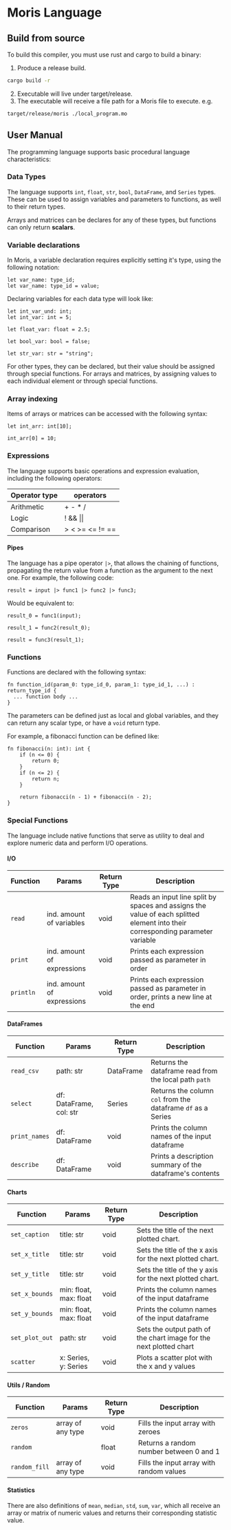 # Moris Language

## Build from source

To build this compiler, you must use rust and cargo to build a binary:

1. Produce a release build.

  ```bash
  cargo build -r
  ```

2. Executable will live under target/release.
3. The executable will receive a file path for a Moris file to execute. e.g.

```bash
target/release/moris ./local_program.mo
```

## User Manual

The programming language supports basic procedural language characteristics:

### Data Types

The language supports `int`, `float`, `str`, `bool`, `DataFrame`, and `Series` types.
These can be used to assign variables and parameters to functions, as well to their return types.

Arrays and matrices can be declares for any of these types, but functions can only return **scalars**.

### Variable declarations

In Moris, a variable declaration requires explicitly setting it's type, using the following notation:

```moris
let var_name: type_id;
let var_name: type_id = value;
```

Declaring variables for each data type will look like:

```moris
let int_var_und: int;
let int_var: int = 5;

let float_var: float = 2.5;

let bool_var: bool = false;

let str_var: str = "string";
```

For other types, they can be declared, but their value should be assigned through special functions. For arrays and matrices, by assigning values to each individual element or through special functions.

### Array indexing

Items of arrays or matrices can be accessed with the following syntax:

```moris
let int_arr: int[10];

int_arr[0] = 10;
```

### Expressions

The language supports basic operations and expression evaluation, including the following operators:

| Operator type | operators       |
| ------------- | --------------- |
| Arithmetic    | + - * /         |
| Logic         | ! && \|\|       |
| Comparison    | > < >= <= != == |

#### **Pipes**

The language has a pipe operator `|>`, that allows the chaining of functions, propagating the return value from a function as the argument to the next one. For example, the following code:

```moris
result = input |> func1 |> func2 |> func3;
```

Would be equivalent to:

```moris
result_0 = func1(input);

result_1 = func2(result_0);

result = func3(result_1);
```

### Functions

Functions are declared with the following syntax:

```moris
fn function_id(param_0: type_id_0, param_1: type_id_1, ...) : return_type_id {
  ... function body ...
}
```

The parameters can be defined just as local and global variables, and they can return any scalar type, or have a `void` return type.

For example, a fibonacci function can be defined like:

```moris
fn fibonacci(n: int): int {
    if (n <= 0) {
        return 0;
    }
    if (n <= 2) {
        return n;
    }

    return fibonacci(n - 1) + fibonacci(n - 2);
}
```

### Special Functions

The language include native functions that serve as utility to deal and explore numeric data and perform I/O operations. 

#### **I/O**

| Function  | Params                     | Return Type | Description                                                                                                                    |
| --------- | -------------------------- | ----------- | ------------------------------------------------------------------------------------------------------------------------------ |
| `read`    | ind. amount of variables   | void        | Reads an input line split by spaces and assigns the value of each splitted element into their corresponding parameter variable |
| `print`   | ind. amount of expressions | void        | Prints each expression passed as parameter in order                                                                            |
| `println` | ind. amount of expressions | void        | Prints each expression passed as parameter in order, prints a new line at the end                                              |


#### **DataFrames**

| Function      | Params                  | Return Type | Description                                                  |
| ------------- | ----------------------- | ----------- | ------------------------------------------------------------ |
| `read_csv`    | path: str               | DataFrame   | Returns the dataframe read from the local path `path`        |
| `select`      | df: DataFrame, col: str | Series      | Returns the column `col` from the dataframe `df` as a Series |
| `print_names` | df: DataFrame           | void        | Prints the column names of the input dataframe               |
| `describe`    | df: DataFrame           | void        | Prints a description summary of the dataframe's contents     |


#### **Charts**

| Function       | Params                 | Return Type | Description                                                        |
| -------------- | ---------------------- | ----------- | ------------------------------------------------------------------ |
| `set_caption`  | title: str             | void        | Sets the title of the next plotted chart.                          |
| `set_x_title`  | title: str             | void        | Sets the title of the x axis for the next plotted chart.           |
| `set_y_title`  | title: str             | void        | Sets the title of the y axis for the next plotted chart.           |
| `set_x_bounds` | min: float, max: float | void        | Prints the column names of the input dataframe                     |
| `set_y_bounds` | min: float, max: float | void        | Prints the column names of the input dataframe                     |
| `set_plot_out` | path: str              | void        | Sets the output path of the chart image for the next plotted chart |
| `scatter`      | x: Series, y: Series   | void        | Plots a scatter plot with the x and y values                       |


#### **Utils / Random**

| Function      | Params            | Return Type | Description                              |
| ------------- | ----------------- | ----------- | ---------------------------------------- |
| `zeros`       | array of any type | void        | Fills the input array with zeroes        |
| `random`      |                   | float       | Returns a random number between 0 and 1  |
| `random_fill` | array of any type | void        | Fills the input array with random values |

#### **Statistics**

There are also definitions of `mean`, `median`, `std`, `sum`, `var`, which all receive an array or matrix of numeric values and returns their corresponding statistic value.